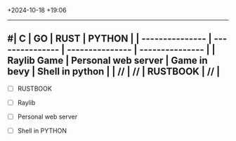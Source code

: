 +2024-10-18
+19:06

-----------------------------------------------------------------------------
#| C              | GO                  | RUST            |      PYTHON     |
| --------------- | ---------------     | --------------- | --------------- |
| Raylib Game     | Personal web server | Game in bevy    | Shell in python |
| //              | //                  | RUSTBOOK        | //              |
-----------------------------------------------------------------------------
- [ ] RUSTBOOK
- [ ] Raylib 
- [ ] Personal web server
- [ ] Shell in PYTHON


